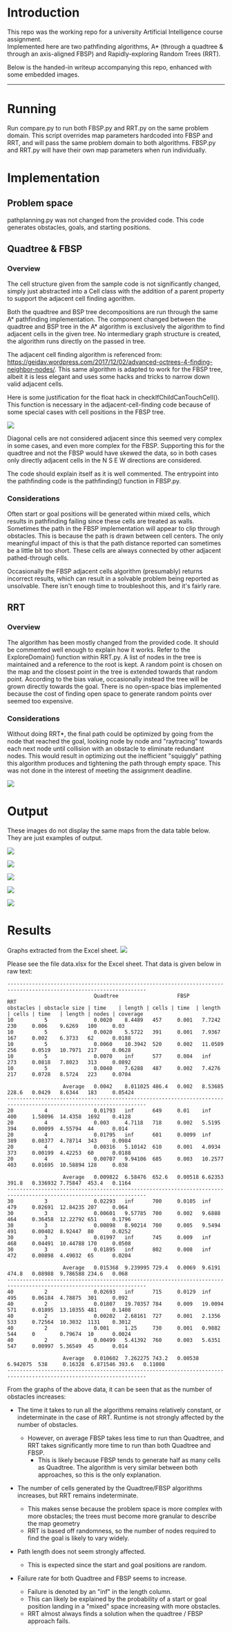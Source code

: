 # Introduction

This repo was the working repo for a university Artificial Intelligence course assignment.  
Implemented here are two pathfinding algorithms, A* (through a quadtree & through an axis-aligned FBSP) and Rapidly-exploring Random Trees (RRT).

Below is the handed-in writeup accompanying this repo, enhanced with some embedded images.

---

# Running

Run compare.py to run both FBSP.py and RRT.py on the same problem domain. This script overrides map parameters hardcoded into FBSP and RRT, and will pass the same problem domain to both algorithms. FBSP.py and RRT.py will have their own map parameters when run individually.  

# Implementation

## Problem space

pathplanning.py was not changed from the provided code. This code generates obstacles, goals, and starting positions.

## Quadtree & FBSP

### Overview

The cell structure given from the sample code is not significantly changed, simply just abstracted into a Cell class with the addition of a parent property to support the adjacent cell finding agorithm.

Both the quadtree and BSP tree decompositions are run through the same A* pathfinding implementation.
The component changed between the quadtree and BSP tree in the A* algorithm is exclusively the algorithm to find adjacent cells in the given tree. No intermediary graph structure is created, the algorithm runs directly on the passed in tree.

The adjacent cell finding algorithm is referenced from: https://geidav.wordpress.com/2017/12/02/advanced-octrees-4-finding-neighbor-nodes/.
This same algorithm is adapted to work for the FBSP tree, albeit it is less elegant and uses some hacks and tricks to narrow down valid adjacent cells.  

Here is some justification for the float hack in checkIfChildCanTouchCell(). This function is necessary in the adjacent-cell-finding code because of some special cases with cell positions in the FBSP tree.

![](/FBSP-adjacent-deteciton-hack.png)

Diagonal cells are not considered adjacent since this seemed very complex in some cases, and even more complex for the FBSP. Supporting this for the quadtree and not the FBSP would have skewed the data, so in both cases only directly adjacent cells in the N S E W directions are considered.

The code should explain itself as it is well commented.
The entrypoint into the pathfinding code is the pathfinding() function in FBSP.py.

### Considerations

Often start or goal positions will be generated within mixed cells, which results in pathfinding failing since these cells are treated as walls.
Sometimes the path in the FBSP implementation will appear to clip through obstacles. This is because the path is drawn between cell centers. The only meaningful impact of this is that the path distance reported can sometimes be a little bit too short. These cells are always connected by other adjacent pathed-through cells.

Occasionally the FBSP adjacent cells algorithm (presumably) returns incorrect results, which can result in a solvable problem being reported as unsolvable. There isn't enough time to troubleshoot this, and it's fairly rare.

## RRT

### Overview

The algorithm has been mostly changed from the provided code. It should be commented well enough to explain how it works. Refer to the ExploreDomain() function within RRT.py.
A list of nodes in the tree is maintained and a reference to the root is kept. A random point is chosen on the map and the closest point in the tree is extended towards that random point. According to the bias value, occasionally instead the tree will be grown directly towards the goal. There is no open-space bias implemented because the cost of finding open space to generate random points over seemed too expensive.

### Considerations

Without doing RRT*, the final path could be optimized by going from the node that reached the goal, looking node by node and "raytracing" towards each next node until collision with an obstacle to eliminate redundant nodes. This would result in optimizing out the inefficient "squiggly" pathing this algorithm produces and tightening the path through empty space. This was not done in the interest of meeting the assignment deadline.

![](/RRT-path-optimization.png)

# Output

These images do not display the same maps from the data table below. They are just examples of output.

![](/output_1.png)

![](/output_2.png)

![](/output_3.png)

![](/output_4.png)

![](/output_5.png)

# Results

Graphs extracted from the Excel sheet.
![](/charts.png)

Please see the file data.xlsx for the Excel sheet.
That data is given below in raw text:
```
-------------------------------------------------------------------------------------------------------------------
                            Quadtree                   FBSP                      RRT     
obstacles | obstacle size | time    | length | cells | time  | length  | cells | time   | length | nodes | coverage
10          5               0.0020    8.4489   457     0.001   7.7242    230     0.006    9.6269   100     0.03
10          5               0.0020    5.5722   391     0.001   7.9367    167     0.002    6.3733   62      0.0188
10          5               0.0060    10.3942  520     0.002   11.0589   256     0.0519   10.7971  217     0.0628
10          5               0.0070    inf      577     0.004   inf       273     0.0818   7.8023   313     0.0892
10          5               0.0040    7.6288   487     0.002   7.4276    217     0.0728   8.5724   223     0.0704

                  Average   0.0042    8.011025 486.4   0.002   8.53685   228.6   0.0429   8.6344   183     0.05424
-------------------------------------------------------------------------------------------------------------------
20          4               0.01793   inf      649     0.01    inf       400     1.58096  14.4358  1692    0.4128
20          4               0.003     4.7118   718     0.002   5.5195    394     0.00099  4.55794  44      0.014
20          4               0.01795   inf      601     0.0099  inf       389     0.08377  4.78714  343     0.0984
20          4               0.00316   5.10142  610     0.001   4.0934    373     0.00199  4.42253  60      0.0188
20          4               0.00707   9.94106  685     0.003   10.2577   403     0.01695  10.58894 128     0.038

                  Average   0.009822  6.58476  652.6   0.00518 6.62353   391.8   0.336932 7.75847  453.4   0.1164
-------------------------------------------------------------------------------------------------------------------
30          3               0.02293   inf      700     0.0105  inf       479     0.02691  12.84235 207     0.064
30          3               0.00601   9.57785  700     0.002   9.6888    464     0.36458  12.22792 651     0.1796
30          3               0.00898   8.90214  700     0.005   9.5494    491     0.00402  8.92447  80      0.0252
30          3               0.01997   inf      745     0.009   inf       468     0.04491  10.44788 170     0.0508
30          3               0.01895   inf      802     0.008   inf       472     0.00898  4.49032  65      0.0204

                  Average   0.015368  9.239995 729.4   0.0069  9.6191    474.8   0.08988  9.786588 234.6   0.068
-------------------------------------------------------------------------------------------------------------------
40          2               0.02693   inf      715     0.0129  inf       495     0.06184  4.78875  301     0.092
40          2               0.01807   19.70357 784     0.009   19.0094   571     0.01895  13.10355 481     0.1408
40          2               0.00202   2.68161  727     0.001   2.1356    533     0.72564  10.3032  1131    0.3012
40          2               0.001     1.25     730     0.001   0.9882    544     0        0.79674  10      0.0024
40          2               0.00499   5.41392  760     0.003   5.6351    547     0.00997  5.36549  45      0.014

                  Average   0.010602  7.262275 743.2   0.00538 6.942075  538     0.16328  6.871546 393.6   0.11008
-------------------------------------------------------------------------------------------------------------------
```
From the graphs of the above data, it can be seen that as the number of obstacles increases:

- The time it takes to run all the algorithms remains relatively constant, or indeterminate in the case of RRT. Runtime is not strongly affected by the number of obstacles.
  - However, on average FBSP takes less time to run than Quadtree, and RRT takes significantly more time to run than both Quadtree and FBSP.
    - This is likely because FBSP tends to generate half as many cells as Quadtree. The algorithm is very similar between both approaches, so this is the only explanation.

- The number of cells generated by the Quadtree/FBSP algorithms increases, but RRT remains indeterminate.
  - This makes sense because the problem space is more complex with more obstacles; the trees must become more granular to describe the map geometry
  - RRT is based off randomness, so the number of nodes required to find the goal is likely to vary widely.

- Path length does not seem strongly affected.
  - This is expected since the start and goal positions are random.

- Failure rate for both Quadtree and FBSP seems to increase.
  - Failure is denoted by an "inf" in the length column.
  - This can likely be explained by the probability of a start or goal position landing in a "mixed" space increasing with more obstacles.
  - RRT almost always finds a solution when the quadtree / FBSP approach fails.
